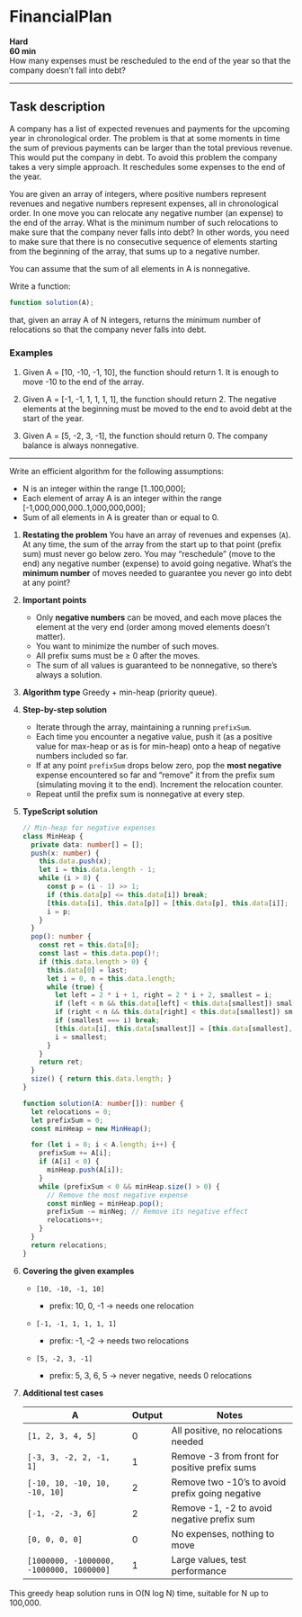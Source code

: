# FinancialPlan

**Hard**  
**60 min**  
How many expenses must be rescheduled to the end of the year so that the company doesn’t fall into debt?

---

## Task description

A company has a list of expected revenues and payments for the upcoming year in chronological order. The problem is that at some moments in time the sum of previous payments can be larger than the total previous revenue. This would put the company in debt. To avoid this problem the company takes a very simple approach. It reschedules some expenses to the end of the year.

You are given an array of integers, where positive numbers represent revenues and negative numbers represent expenses, all in chronological order. In one move you can relocate any negative number (an expense) to the end of the array. What is the minimum number of such relocations to make sure that the company never falls into debt? In other words, you need to make sure that there is no consecutive sequence of elements starting from the beginning of the array, that sums up to a negative number.

You can assume that the sum of all elements in A is nonnegative.

Write a function:

```typescript
function solution(A);
```

that, given an array A of N integers, returns the minimum number of relocations so that the company never falls into debt.

### Examples

1. Given A = [10, -10, -1, 10], the function should return 1. It is enough to move -10 to the end of the array.

2. Given A = [-1, -1, 1, 1, 1, 1], the function should return 2. The negative elements at the beginning must be moved to the end to avoid debt at the start of the year.

3. Given A = [5, -2, 3, -1], the function should return 0. The company balance is always nonnegative.

---

Write an efficient algorithm for the following assumptions:

- N is an integer within the range [1..100,000];
- Each element of array A is an integer within the range [-1,000,000,000..1,000,000,000];
- Sum of all elements in A is greater than or equal to 0.


1. **Restating the problem**
   You have an array of revenues and expenses (`A`). At any time, the sum of the array from the start up to that point (prefix sum) must never go below zero. You may “reschedule” (move to the end) any negative number (expense) to avoid going negative. What’s the **minimum number** of moves needed to guarantee you never go into debt at any point?

2. **Important points**

   * Only **negative numbers** can be moved, and each move places the element at the very end (order among moved elements doesn’t matter).
   * You want to minimize the number of such moves.
   * All prefix sums must be ≥ 0 after the moves.
   * The sum of all values is guaranteed to be nonnegative, so there’s always a solution.

3. **Algorithm type**
   Greedy + min-heap (priority queue).

4. **Step-by-step solution**

   * Iterate through the array, maintaining a running `prefixSum`.
   * Each time you encounter a negative value, push it (as a positive value for max-heap or as is for min-heap) onto a heap of negative numbers included so far.
   * If at any point `prefixSum` drops below zero, pop the **most negative** expense encountered so far and “remove” it from the prefix sum (simulating moving it to the end). Increment the relocation counter.
   * Repeat until the prefix sum is nonnegative at every step.

5. **TypeScript solution**

   ```ts copy
   // Min-heap for negative expenses
   class MinHeap {
     private data: number[] = [];
     push(x: number) {
       this.data.push(x);
       let i = this.data.length - 1;
       while (i > 0) {
         const p = (i - 1) >> 1;
         if (this.data[p] <= this.data[i]) break;
         [this.data[i], this.data[p]] = [this.data[p], this.data[i]];
         i = p;
       }
     }
     pop(): number {
       const ret = this.data[0];
       const last = this.data.pop()!;
       if (this.data.length > 0) {
         this.data[0] = last;
         let i = 0, n = this.data.length;
         while (true) {
           let left = 2 * i + 1, right = 2 * i + 2, smallest = i;
           if (left < n && this.data[left] < this.data[smallest]) smallest = left;
           if (right < n && this.data[right] < this.data[smallest]) smallest = right;
           if (smallest === i) break;
           [this.data[i], this.data[smallest]] = [this.data[smallest], this.data[i]];
           i = smallest;
         }
       }
       return ret;
     }
     size() { return this.data.length; }
   }

   function solution(A: number[]): number {
     let relocations = 0;
     let prefixSum = 0;
     const minHeap = new MinHeap();

     for (let i = 0; i < A.length; i++) {
       prefixSum += A[i];
       if (A[i] < 0) {
         minHeap.push(A[i]);
       }
       while (prefixSum < 0 && minHeap.size() > 0) {
         // Remove the most negative expense
         const minNeg = minHeap.pop();
         prefixSum -= minNeg; // Remove its negative effect
         relocations++;
       }
     }
     return relocations;
   }
   ```

6. **Covering the given examples**

   * `[10, -10, -1, 10]`

     * prefix: 10, 0, -1 → needs one relocation
   * `[-1, -1, 1, 1, 1, 1]`

     * prefix: -1, -2 → needs two relocations
   * `[5, -2, 3, -1]`

     * prefix: 5, 3, 6, 5 → never negative, needs 0 relocations

7. **Additional test cases**

   | A                                        | Output | Notes                                           |
   | ---------------------------------------- | ------ | ----------------------------------------------- |
   | `[1, 2, 3, 4, 5]`                        | 0      | All positive, no relocations needed             |
   | `[-3, 3, -2, 2, -1, 1]`                  | 1      | Remove -3 from front for positive prefix sums   |
   | `[-10, 10, -10, 10, -10, 10]`            | 2      | Remove two -10’s to avoid prefix going negative |
   | `[-1, -2, -3, 6]`                        | 2      | Remove -1, -2 to avoid negative prefix sum      |
   | `[0, 0, 0, 0]`                           | 0      | No expenses, nothing to move                    |
   | `[1000000, -1000000, -1000000, 1000000]` | 1      | Large values, test performance                  |

This greedy heap solution runs in O(N log N) time, suitable for N up to 100,000.
